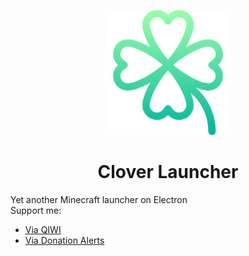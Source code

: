 <p align="center"><img src="./src/renderer/assets/images/logo.png" width="200px" height="200px"></p>
<h1 align="center">Clover Launcher</h1>

Yet another Minecraft launcher on Electron  
Support me:

- [Via QIWI](https://qiwi.com/n/JOCAT)
- [Via Donation Alerts](https://www.donationalerts.com/r/jocat)
